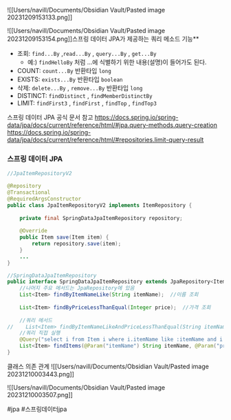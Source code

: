 
![[Users/navill/Documents/Obsidian Vault/Pasted image 20231209153133.png]]


![[Users/navill/Documents/Obsidian Vault/Pasted image 20231209153154.png]]스프링 데이터 JPA가 제공하는 쿼리 메소드 기능**  
- 조회: `find...By` ,`read...By` , `query...By` , `get...By`
	- 예:) `findHelloBy` 처럼 ...에 식별하기 위한 내용(설명)이 들어가도 된다. 
- COUNT: `count...By` 반환타입 `long`  
- EXISTS: `exists...By` 반환타입 `boolean`  
- 삭제: `delete...By` , `remove...By` 반환타입 `long`
- DISTINCT: `findDistinct` , `findMemberDistinctBy` 
- LIMIT: `findFirst3` , `findFirst` , `findTop` , `findTop3`


스프링 데이터 JPA 공식 문서 참고 
https://docs.spring.io/spring-data/jpa/docs/current/reference/html/#jpa.query-methods.query-creation 
https://docs.spring.io/spring-data/jpa/docs/current/reference/html/#repositories.limit-query-result


### 스프링 데이터 JPA

```java
//JpaItemRepositoryV2

@Repository  
@Transactional  
@RequiredArgsConstructor  
public class JpaItemRepositoryV2 implements ItemRepository {  
  
    private final SpringDataJpaItemRepository repository;  
  
    @Override  
    public Item save(Item item) {  
        return repository.save(item);  
    }
    ...
}

//SpringDataJpaItemRepository
public interface SpringDataJpaItemRepository extends JpaRepository<Item, Long> {  
	//나머지 주요 메서드는 JpaRepository에 있음 
    List<Item> findByItemNameLike(String itemName);  //이름 조회  
  
    List<Item> findByPriceLessThanEqual(Integer price);  //가격 조회  
  
    //쿼리 메서드  
//    List<Item> findByItemNameLikeAndPriceLessThanEqual(String itemName, Integer Price);  
    //쿼리 직접 실행  
    @Query("select i from Item i where i.itemName like :itemName and i.price <= :price")  
    List<Item> findItems(@Param("itemName") String itemName, @Param("price") Integer price);  
}

```

클래스 의존 관계 
![[Users/navill/Documents/Obsidian Vault/Pasted image 20231210003443.png]]

![[Users/navill/Documents/Obsidian Vault/Pasted image 20231210003507.png]]

#jpa #스프링데이터jpa
